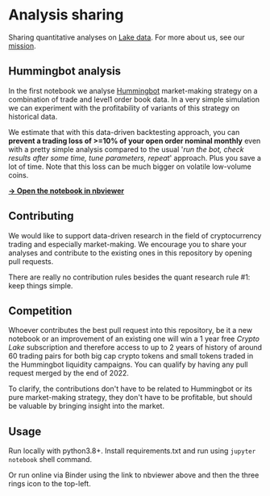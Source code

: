 # Analysis sharing

Sharing quantitative analyses on [Lake data](https://crypto-lake.com/#data). For more about us, see our [mission](https://crypto-lake/mission/).

## Hummingbot analysis

In the first notebook we analyse [Hummingbot](https://hummingbot.org/) market-making strategy on a combination of trade and level1 order book data. In a very simple simulation we can experiment with the profitability of variants of this strategy on historical data.

We estimate that with this data-driven backtesting approach, you can **prevent a trading loss of >=10% of your open order nominal monthly** even with a pretty simple analysis compared to the usual '*run the bot, check results after some time, tune parameters, repeat*' approach. Plus you save a lot of time. Note that this loss can be much bigger on volatile low-volume coins.

[**-> Open the notebook in nbviewer**](https://nbviewer.org/github/crypto-lake/analysis-sharing/blob/hb-backtest/hummingbot_backtest.ipynb)

## Contributing

We would like to support data-driven research in the field of cryptocurrency trading and especially market-making. We encourage you to share your analyses and contribute to the existing ones in this repository by opening pull requests.

There are really no contribution rules besides the quant research rule #1: keep things simple.

## Competition

Whoever contributes the best pull request into this repository, be it a new notebook or an improvement of an existing one will win a 1 year free *Crypto Lake* subscription and therefore access to up to 2 years of history of around 60 trading pairs for both big cap crypto tokens and small tokens traded in the Hummingbot liquidity campaigns. You can qualify by having any pull request merged by the end of 2022.

To clarify, the contributions don't have to be related to Hummingbot or its pure market-making strategy, they don't have to be profitable, but should be valuable by bringing insight into the market.

## Usage

Run locally with python3.8+. Install requirements.txt and run using `jupyter notebook` shell command.

Or run online via Binder using the link to nbviewer above and then the three rings icon to the top-left.
